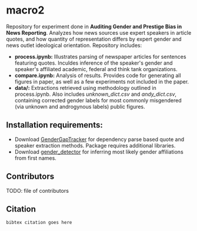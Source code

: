 # macro2
Repository for experiment done in **Auditing Gender and Prestige Bias in News Reporting**. Analyzes how news sources use expert speakers in article quotes, and how quantity of representation differs by expert gender and news outlet ideological orientation.
Repository includes:
- **process.ipynb:** Illustrates parsing of newspaper articles for sentences featuring quotes. Inculdes inference of the speaker's gender and speaker's affiliated academic, federal and think tank organizations.
- **compare.ipynb:** Analysis of results. Provides code for generating all figures in paper, as well as a few experiments not included in the paper.
- **data/:** Extractions retrieved using methodology outlined in process.ipynb. Also includes _unknown_dict.csv_ and _andy_dict.csv_, containing corrected gender labels for most commonly misgendered (via unknown and androgynous labels) public figures.


## Installation requirements:
- Download [GenderGapTracker](https://github.com/sfu-discourse-lab/GenderGapTracker) for dependency parse based quote and speaker extraction methods. Package requires additional libraries.
- Download [gender_detector](https://pypi.org/project/gender-guesser/) for inferring most likely gender affiliations from first names.


## Contributors
TODO: file of contributors

## Citation
```bash
bibtex citation goes here
```
